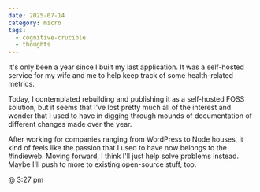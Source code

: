 ```yaml
---
date: 2025-07-14
category: micro
tags:
  - cognitive-crucible
  - thoughts
---
```

It's only been a year since I built my last application. It was a self-hosted service for my wife and me to help keep track of some health-related metrics.

Today, I contemplated rebuilding and publishing it as a self-hosted FOSS solution, but it seems that I've lost pretty much all of the interest and wonder that I used to have in digging through mounds of documentation of different changes made over the year.

After working for companies ranging from WordPress to Node houses, it kind of feels like the passion that I used to have now belongs to the #indieweb. Moving forward, I think I'll just help solve problems instead. Maybe I'll push to more to existing open-source stuff, too.

@ 3:27 pm